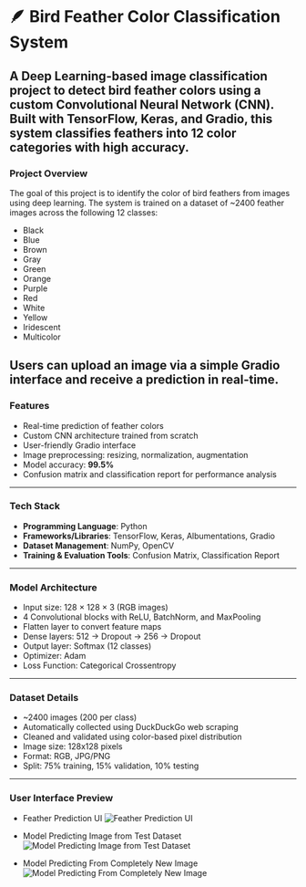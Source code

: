  # 🪶 Bird Feather Color Classification System
A Deep Learning-based image classification project to detect bird feather colors using a custom Convolutional Neural Network (CNN). Built with TensorFlow, Keras, and Gradio, this system classifies feathers into 12 color categories with high accuracy.
---
### Project Overview

The goal of this project is to identify the color of bird feathers from images using deep learning. The system is trained on a dataset of ~2400 feather images across the following 12 classes:
- Black
- Blue
- Brown
- Gray
- Green
- Orange
- Purple
- Red
- White
- Yellow
- Iridescent
- Multicolor

Users can upload an image via a simple Gradio interface and receive a prediction in real-time.
---
### Features

- Real-time prediction of feather colors
- Custom CNN architecture trained from scratch
- User-friendly Gradio interface
- Image preprocessing: resizing, normalization, augmentation
- Model accuracy: **99.5%**
- Confusion matrix and classification report for performance analysis

---
### Tech Stack
- **Programming Language**: Python
- **Frameworks/Libraries**: TensorFlow, Keras, Albumentations, Gradio
- **Dataset Management**: NumPy, OpenCV
- **Training & Evaluation Tools**: Confusion Matrix, Classification Report
---
 ### Model Architecture
- Input size: 128 × 128 × 3 (RGB images)
- 4 Convolutional blocks with ReLU, BatchNorm, and MaxPooling
- Flatten layer to convert feature maps
- Dense layers: 512 → Dropout → 256 → Dropout
- Output layer: Softmax (12 classes)
- Optimizer: Adam
- Loss Function: Categorical Crossentropy

---
### Dataset Details
- ~2400 images (200 per class)
- Automatically collected using DuckDuckGo web scraping
- Cleaned and validated using color-based pixel distribution
- Image size: 128x128 pixels
- Format: RGB, JPG/PNG
- Split: 75% training, 15% validation, 10% testing

---

### User Interface Preview
- Feather Prediction UI
![Feather Prediction UI](https://i.imgur.com/c05PiGG.png)

- Model Predicting Image from Test Dataset
![Model Predicting Image from Test Dataset](https://i.imgur.com/VUYKZA5.png)

- Model Predicting From Completely New Image
![Model Predicting From Completely New Image](https://i.imgur.com/xEa4PWP.png)
